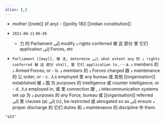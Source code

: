 ```yaml
---
alias: [,]
---
```

- mother [[note]] (if any)
		- [[polity 18]] [[indian constitution]]

- `2021-08-11`  `00:30`
	- 力 的 Parliament إلى modify د rights conferred 被 这 部分 里 它们 application إلى Forces, etc
- `Parliament [[may]], 被 法, determine إلى what extent any 的 د rights conferred 被 这 部分 shall, 里 它们 application to,-`
		- a. د members 的 د Armed Forces; or
		- b. د members 的 د Forces charged 跟 د maintenance 的 公 order; or
		- c. 人s employed 里 any bureau 或 其他 [[organisation]] established 被 د 国 为 purposes 的 intelligence 或 counter intelligence; or
		- d. 人s employed in, 或 里 connection 跟 , د telecommunication systems set up 为 د purposes 的 any Force, bureau 或 [[organisation]] referred إلى 里 clauses (a) إلى (c), be restricted 或 abrogated so as إلى ensure د proper discharge 的 它们 duties 和 د maintenance 的 discipline 中 them.


```query
"a33"
```
